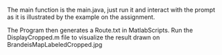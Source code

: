 The main function is the main.java, just run it and interact with the prompt as it is illustrated by
the example on the assignment.

The Program then generates a Route.txt in MatlabScripts. Run the DisplayCropped.m file to visualize
the result drawn on BrandeisMapLabeledCropped.jpg